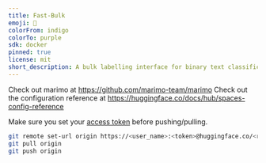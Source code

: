 ```yaml
---
title: Fast-Bulk
emoji: 🍃
colorFrom: indigo
colorTo: purple
sdk: docker
pinned: true
license: mit
short_description: A bulk labelling interface for binary text classification
---
```


Check out marimo at <https://github.com/marimo-team/marimo>
Check out the configuration reference at <https://huggingface.co/docs/hub/spaces-config-reference>

Make sure you set your [access token](https://huggingface.co/blog/password-git-deprecation) before pushing/pulling. 

```bash
git remote set-url origin https://<user_name>:<token>@huggingface.co/<repo_path>
git pull origin
git push origin
```